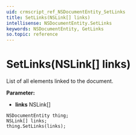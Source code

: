```yaml
---
uid: crmscript_ref_NSDocumentEntity_SetLinks
title: SetLinks(NSLink[] links)
intellisense: NSDocumentEntity.SetLinks
keywords: NSDocumentEntity, GetLinks
so.topic: reference
---
```


# SetLinks(NSLink[] links)

List of all elements linked to the document.

**Parameter:** 
 - **links** NSLink[]

```crmscript
NSDocumentEntity thing;
NSLink[] links;
thing.SetLinks(links);
```

